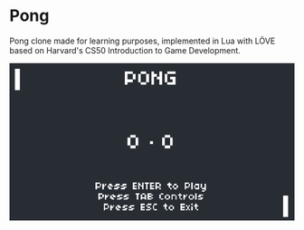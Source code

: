 # Pong

Pong clone made for learning purposes, implemented in Lua with LÖVE based on Harvard's CS50 Introduction to Game Development.

![Pong](Pong.gif)

